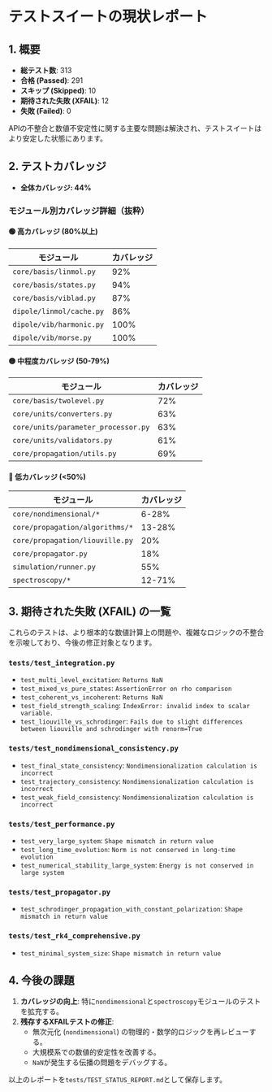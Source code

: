 # テストスイートの現状レポート

## 1. 概要

- **総テスト数**: 313
- **合格 (Passed)**: 291
- **スキップ (Skipped)**: 10
- **期待された失敗 (XFAIL)**: 12
- **失敗 (Failed)**: 0

APIの不整合と数値不安定性に関する主要な問題は解決され、テストスイートはより安定した状態にあります。

## 2. テストカバレッジ

- **全体カバレッジ: 44%**

### モジュール別カバレッジ詳細（抜粋）

#### 🟢 高カバレッジ (80%以上)
| モジュール | カバレッジ |
| --- | --- |
| `core/basis/linmol.py` | 92% |
| `core/basis/states.py` | 94% |
| `core/basis/viblad.py` | 87% |
| `dipole/linmol/cache.py`| 86% |
| `dipole/vib/harmonic.py`| 100% |
| `dipole/vib/morse.py` | 100% |

#### 🟡 中程度カバレッジ (50-79%)
| モジュール | カバレッジ |
| --- | --- |
| `core/basis/twolevel.py` | 72% |
| `core/units/converters.py` | 63% |
| `core/units/parameter_processor.py`| 63% |
| `core/units/validators.py` | 61% |
| `core/propagation/utils.py`| 69% |

#### 🔴 低カバレッジ (<50%)
| モジュール | カバレッジ |
| --- | --- |
| `core/nondimensional/*` | 6-28% |
| `core/propagation/algorithms/*`| 13-28% |
| `core/propagation/liouville.py`| 20% |
| `core/propagator.py` | 18% |
| `simulation/runner.py`| 55% |
| `spectroscopy/*` | 12-71% |

## 3. 期待された失敗 (XFAIL) の一覧

これらのテストは、より根本的な数値計算上の問題や、複雑なロジックの不整合を示唆しており、今後の修正対象となります。

### `tests/test_integration.py`
- `test_multi_level_excitation`: `Returns NaN`
- `test_mixed_vs_pure_states`: `AssertionError on rho comparison`
- `test_coherent_vs_incoherent`: `Returns NaN`
- `test_field_strength_scaling`: `IndexError: invalid index to scalar variable.`
- `test_liouville_vs_schrodinger`: `Fails due to slight differences between liouville and schrodinger with renorm=True`

### `tests/test_nondimensional_consistency.py`
- `test_final_state_consistency`: `Nondimensionalization calculation is incorrect`
- `test_trajectory_consistency`: `Nondimensionalization calculation is incorrect`
- `test_weak_field_consistency`: `Nondimensionalization calculation is incorrect`

### `tests/test_performance.py`
- `test_very_large_system`: `Shape mismatch in return value`
- `test_long_time_evolution`: `Norm is not conserved in long-time evolution`
- `test_numerical_stability_large_system`: `Energy is not conserved in large system`

### `tests/test_propagator.py`
- `test_schrodinger_propagation_with_constant_polarization`: `Shape mismatch in return value`

### `tests/test_rk4_comprehensive.py`
- `test_minimal_system_size`: `Shape mismatch in return value`

## 4. 今後の課題

1.  **カバレッジの向上**: 特に`nondimensional`と`spectroscopy`モジュールのテストを拡充する。
2.  **残存するXFAILテストの修正**:
    -   無次元化 (`nondimensional`) の物理的・数学的ロジックを再レビューする。
    -   大規模系での数値的安定性を改善する。
    -   `NaN`が発生する伝播の問題をデバッグする。

以上のレポートを`tests/TEST_STATUS_REPORT.md`として保存します。 